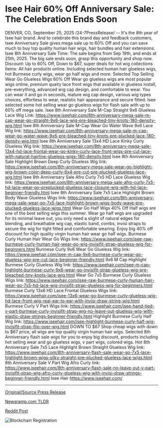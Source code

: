 # Isee Hair 60% Off Anniversary Sale: The Celebration Ends Soon

DENVER, CO, September 25, 2025 /24-7PressRelease/ -- It's the 8th year of Isee hair brand. And to celebrate this brand day and feedback customers, Isee Anniversary Sale gives mega sale up to 60% Off and you can save much to buy top quality human hair wigs, hair bundles and hair extensions.   Isee 8th Anniversary Sale Time: The sale begins from Sep 19th, and ends at 25th, 2025. The big sale ends soon, grasp this opportunity and shop now.  Discount: Up to 60% Off, Down to $67, super deals for hot wig collections Items: All hair products online. Including selected human hair glueless wigs, hot Burmese curly wigs, wear go half wigs and more.   Selected Top Selling Wear Go Glueless Wigs 60% Off  Wear go glueless wigs are most popular wigs online, premium quaity lace front wigs that available in glueless install, pre-everything, advanced wig cap design, and comfortable to wear. You can wear it and go in seconds, mature wig cap design, various wig types choices, effortless to wear, realistic hair appearance and secure fitted. Isee selected some hot selling wear go glueless wigs for flash sale with up to 60% off mega sale.   Isee 8th Anniversary Sale M-Cap Straight 9x6 Glueless Lace Wig Link: https://www.iseehair.com/8th-anniversary-mega-sale-m-cap-wear-go-straight-9x6-lace-wig-pre-bleached-tiny-knots-180-density-wig.html  Isee 8th Anniversary Sale M-Cap Wear Go Water Wave 9x6 Lace Wig link: https://www.iseehair.com/8th-anniversary-mega-sale-m-cap-wear-go-water-wave-9x6-pre-bleached-tiny-knots-pre-plucked-lace-180-density-wig.html  Isee 8th Anniversary Sale 13x4 HD Lace Kinky Curly Glueless Wig link: https://www.iseehair.com/8th-anniversary-mega-sale-13x4-hd-lace-frontal-wear-go-kinky-curly-lace-front-wigs-pre-cut-lace-with-natural-hairline-glueless-wigs-180-density.html  Isee 8th Anniversary Sale Highlight Brown Deep Curly Glueless Wig link: https://www.iseehair.com/8th-anniversary-mega-sale-wear-go-highlight-wig-brown-color-deep-curly-6x4-pre-cut-pre-plucked-glueless-lace-wig.html  Isee 8th Anniversary Sale Afro Curly 7x5 HD Lace Glueless Wig link: https://www.iseehair.com/8th-anniversary-mega-sale-afro-curly-7x5-hd-lace-wear-go-preplucked-glueless-lace-closure-wig-with-hd-lace-beginner-friendly.html  Isee 8th Anniversary Sale 7x5 Lace Highlight Brown Body Wave Glueless Wigs link: https://www.iseehair.com/8th-anniversary-mega-sale-wear-go-7x5-lace-highlight-brown-wigs-body-wave-pre-plucked-glueless-lace-wigs.html  Wear Go Half Wigs 40% Off  Half wigs are one of the best selling wigs this summer. Wear go half wigs are upgraded for its minimal leave out, you only need a slight of natural edges for blending, and breathable wig cap, elastic band, combs, invisi straps to secure the wig for tight fitted and comfortable wearing. Enjoy big 40% off discount for high quality virgin human hair wear go half wigs.   Burmese Curly Human Hair Wear Go Wigs link: https://www.iseehair.com/isee-raw-burmese-curly-human-hair-wear-go-wig-invisifit-strap-glueless-wig-for-beginners.html  Burmese Curly 9x6 Wear Go Glueless Wig link: https://www.iseehair.com/isee-m-cap-9x6-burmese-curly-wear-go-glueless-wig-pre-cut-lace-beginner-friendly.html  9x6 M Cap Highlight Burmese Curly Glueless Wig link: https://www.iseehair.com/isee-m-cap-highlight-burmese-curly-9x6-wear-go-invisifit-strap-glueless-wig-pre-bleached-tiny-knots-lace-wig.html  Wear Go 7x5 Burmese Curly Glueless Wigs link: https://www.iseehair.com/isee-raw-burmese-curly-human-hair-wear-go-7x5-hd-lace-wig-invisifit-strap-glueless-wig-for-beginners.html  Burmese Curly 13x6 HD Lace Frontal Glueless Wigs link: https://www.iseehair.com/isee-13x6-wear-go-burmese-curly-glueless-wig-hd-lace-front-wig-real-ear-to-ear-with-invisi-draw-string-wig.html  Burmese Curly V Part Wigs  link: https://www.iseehair.com/isee-hand-tied-v-part-burmese-curly-invisifit-strap-wig-no-leave-out-glueless-wig-with-elastic-draw-strings-beginner-friendly.html  Highlight Burmese Curly Half Wig link: https://www.iseehair.com/isee-highlight-burmese-curly-half-wig-invisifit-strap-flip-over-wig.html  DOWN TO $67  Shop cheap wigs with down to $67 price, all wigs are top quality virgin human hair wigs. Selected 8th Anniversary flash sale wigs for you to enjoy big discount, products including hot selling wear and go glueless wigs, v part wigs, colored wigs.   Hot 8th Anniversary Sale 7x5 Lace Highlight Brown Straight Glueless Wig link: https://www.iseehair.com/8th-anniversary-flash-sale-wear-go-7x5-lace-highlight-brown-wigs-silky-straight-pre-plucked-glueless-lace-wigs.html  8th Anniversary Sale V Part Wig Afro Curly link: https://www.iseehair.com/8th-anniversary-flash-sale-no-leave-out-v-part-invisifit-strap-wig-afro-curly-glueless-wig-with-invisi-draw-strings-beginner-friendly.html  Isee Hair https://www.iseehair.com/ 

---

[Original/Source Press Release](https://www.24-7pressrelease.com/press_release/527100/isee-hair-60-off-anniversary-sale-the-celebration-ends-soon)
                    

[Newsramp.com TLDR](https://newsramp.com/curated-news/isee-hair-s-8th-anniversary-sale-up-to-60-off-premium-wigs/436e1585cf963d5e86d06d2f170e1dfd) 

 



[Reddit Post](https://www.reddit.com/r/Lifestyle_Culture/comments/1nq0a44/isee_hairs_8th_anniversary_sale_up_to_60_off/) 



![Blockchain Registration](https://cdn.newsramp.app/24-7PressRelease/qrcode/259/25/vibekRj7.webp)